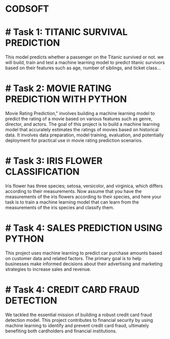 # CODSOFT
# # Task 1: TITANIC SURVIVAL PREDICTION
This model predicts whether a
passenger on the Titanic survived or not. we will build, train and test a machine learning model to predict titanic survivors based on their features such as age, number of siblings, and ticket class... 
# # Task 2: MOVIE RATING PREDICTION WITH PYTHON
Movie Rating Prediction," involves building a machine learning model to predict the rating of a movie based on various features such as genre, director, and actors. The goal of this project is to build a machine learning model that accurately estimates the ratings of movies based on historical data. It involves data preparation, model training, evaluation, and potentially deployment for practical use in movie rating prediction scenarios.
# # Task 3: IRIS FLOWER CLASSIFICATION
Iris flower has three species; setosa, versicolor, and virginica, which differs according to their measurements. Now assume that you have the measurements of the iris flowers according to their species, and here your task is to train a machine learning model that can learn from the measurements of the iris species and classify them.
# # Task 4: SALES PREDICTION USING PYTHON
This project uses machine learning to predict car purchase amounts based on customer data and related factors. The primary goal is to help businesses make informed decisions about their advertising and marketing strategies to increase sales and revenue.
# # Task 4: CREDIT CARD FRAUD DETECTION
We tackled the essential mission of building a robust credit card fraud detection model. This project contributes to financial security by using machine learning to identify and prevent credit card fraud, ultimately benefiting both cardholders and financial institutions.
